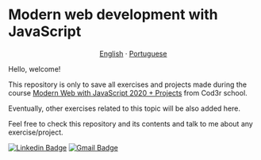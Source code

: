 # Modern web development with JavaScript

<p align="center">
<a href="README.md">English</a> · <a href="README-pt_BR.md">Portuguese</a>
</p>

Hello, welcome!

This repository is only to save all exercises and projects made
during the course [Modern Web with JavaScript 2020 +
Projects](https://www.udemy.com/course/curso-web/) from Cod3r school.

Eventually, other exercises related to this topic will be also added here.

Feel free to check this repository and its contents and talk to me about any
exercise/project.

[![Linkedin Badge](https://img.shields.io/badge/-Jônatas%20Silva-006cbf?logo=Linkedin&logoColor=white&link=https://www.linkedin.com/in/jonatas-c-silva/)](https://www.linkedin.com/in/jonatas-c-silva/) 
[![Gmail Badge](https://img.shields.io/badge/-jonatas.csilva@hotmail.com-006cbf?logo=Microsoft%20Outlook&logoColor=white&link=mailto:jonatas.csilva@hotmail.com)](mailto:jonatas.csilva@hotmail.com)
